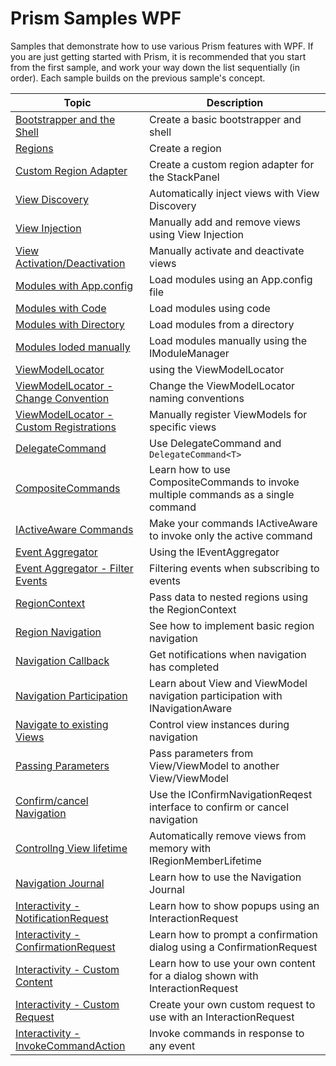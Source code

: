 # Prism Samples WPF
Samples that demonstrate how to use various Prism features with WPF.  If you are just getting started with Prism, it is recommended that you start from the first sample, and work your way down the list sequentially (in order). Each sample builds on the previous sample's concept.

| Topic | Description |
-----------|-------------|
| [Bootstrapper and the Shell][1] | Create a basic bootstrapper and shell |
| [Regions][2] | Create a region |
| [Custom Region Adapter][3] | Create a custom region adapter for the StackPanel |
| [View Discovery][4] | Automatically inject views with View Discovery |
| [View Injection][5] | Manually add and remove views using View Injection |
| [View Activation/Deactivation][6] | Manually activate and deactivate views |
| [Modules with App.config][7] | Load modules using an App.config file |
| [Modules with Code][8] | Load modules using code |
| [Modules with Directory][9] | Load modules from a directory |
| [Modules loded manually][10] | Load modules manually using the IModuleManager |
| [ViewModelLocator][11] | using the ViewModelLocator |
| [ViewModelLocator - Change Convention][12] | Change the ViewModelLocator naming conventions |
| [ViewModelLocator - Custom Registrations][13] | Manually register ViewModels for specific views |
| [DelegateCommand][14] | Use DelegateCommand and `DelegateCommand<T>` |
| [CompositeCommands][15] | Learn how to use CompositeCommands to invoke multiple commands as a single command |
| [IActiveAware Commands][16] | Make your commands IActiveAware to invoke only the active command |
| [Event Aggregator][17] | Using the IEventAggregator |
| [Event Aggregator - Filter Events][18] | Filtering events when subscribing to events |
| [RegionContext][19] | Pass data to nested regions using the RegionContext |
| [Region Navigation][20] | See how to implement basic region navigation |
| [Navigation Callback][21] | Get notifications when navigation has completed |
| [Navigation Participation][22] | Learn about View and ViewModel navigation participation with INavigationAware |
| [Navigate to existing Views][23] | Control view instances during navigation |
| [Passing Parameters][24] | Pass parameters from View/ViewModel to another View/ViewModel |
| [Confirm/cancel Navigation][25] | Use the IConfirmNavigationReqest interface to confirm or cancel navigation |
| [Controllng View lifetime][26] | Automatically remove views from memory with IRegionMemberLifetime |
| [Navigation Journal][27] | Learn how to use the Navigation Journal |
| [Interactivity - NotificationRequest][28] | Learn how to show popups using an InteractionRequest |
| [Interactivity - ConfirmationRequest][29] | Learn how to prompt a confirmation dialog using a ConfirmationRequest |
| [Interactivity - Custom Content][30] | Learn how to use your own content for a dialog shown with InteractionRequest |
| [Interactivity - Custom Request][31] | Create your own custom request to use with an InteractionRequest |
| [Interactivity - InvokeCommandAction][32] | Invoke commands in response to any event |


[1]: 01-BootstrapperShell/
[2]: 02-Regions/
[3]: 03-CustomRegions/
[4]: 04-ViewDiscovery/
[5]: 05-ViewInjection/
[6]: 06-ViewActivationDeactivation/
[7]: 07-Modules%20-%20AppConfig/
[8]: 07-Modules%20-%20Code/
[9]: 07-Modules%20-%20Directory/
[10]: 07-Modules%20-%20LoadManual/
[11]: 08-ViewModelLocator/
[12]: 09-ChangeConvention/
[13]: 10-CustomRegistrations/
[14]: 11-UsingDelegateCommands/
[15]: 12-UsingCompositeCommands/
[16]: 13-IActiveAwareCommands/
[17]: 14-UsingEventAggregator/
[18]: 15-FilteringEvents/
[19]: 16-RegionContext/
[20]: 17-BasicRegionNavigation/
[21]: 18-NavigationCallback/
[22]: 19-NavigationParticipation/
[23]: 20-NavigateToExistingViews/
[24]: 21-PassingParameters/
[25]: 22-ConfirmCancelNavigation/
[26]: 23-RegionMemberLifetime/
[27]: 24-NavigationJournal/
[28]: 25-NotificationRequest/
[29]: 26-ConfirmationRequest/
[30]: 27-CustomContent/
[31]: 28-CustomRequest/
[32]: 29-InvokeCommandAction/
